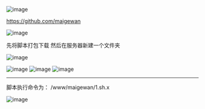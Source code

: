 ![image](https://github.com/user-attachments/assets/d104cc50-e8db-4785-9d8c-2fc7ce2ca21d)


https://github.com/maigewan

![image](https://github.com/user-attachments/assets/25c8c7db-08d9-4144-a8bd-c9c1285867fd)

先将脚本打包下载
然后在服务器新建一个文件夹

![image](https://github.com/user-attachments/assets/b4969eb4-a50a-415f-a3dc-d1ac4efb48ea)

![image](https://github.com/user-attachments/assets/43b8193f-ad22-475e-b6d2-263ff18d1fd2)
![image](https://github.com/user-attachments/assets/5ee05bf6-e1eb-4e0d-9934-3bdc82cb3249)
![image](https://github.com/user-attachments/assets/fc5ac2dc-16d2-46fe-b2fa-4ebc8607d60d)

---------------------
脚本执行命令为：
/www/maigewan/1.sh.x





![image](https://github.com/user-attachments/assets/d90cf0fc-9bc8-4e59-89cd-36c58aaed337)
